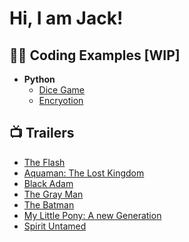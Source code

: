<h1>Hi, I am Jack! </h1>

<h2>👨‍💻 Coding Examples [WIP]</h2>

- <b>Python</b>
  - [Dice Game](https://github.com/jdshortiss/dice_game_task_001)
  - [Encryotion](https://github.com/jdshortiss/EncryptionTask_001)

<h2>📺 Trailers</h2>

- [The Flash](https://www.youtube.com/watch?v=8FTS9T5THuc)
- [Aquaman: The Lost Kingdom]()
- [Black Adam](https://www.youtube.com/watch?v=X0tOpBuYasI)
- [The Gray Man](https://www.youtube.com/watch?v=E2MwRWxDBkA)
- [The Batman](https://www.youtube.com/watch?v=mqqft2x_Aa4)
- [My Little Pony: A new Generation](https://www.youtube.com/watch?v=Pa_PRDVpjSk)
- [Spirit Untamed](https://www.youtube.com/watch?v=9jG1nnQGpdI)

<!--
**jdshortiss/jdshortiss** is a ✨ _special_ ✨ repository because its `README.md` (this file) appears on your GitHub profile.

Here are some ideas to get you started:

- 🔭 I’m currently working on building a renderer
- 🌱 I’m currently learning python
- 👯 I’m looking to collaborate on creative projects
- 🤔 I’m looking for help with pipeline tool development challenges
- 💬 Ask me about my experience in industry and academia
- 📫 How to reach me: jdshortiss@hotmail.com
- 😄 Pronouns: He/Him
-->
